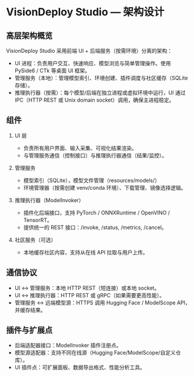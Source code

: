 # VisionDeploy Studio — 架构设计


## 高层架构概览

VisionDeploy Studio 采用前端 UI + 后端服务（按需环境）分离的架构：

- UI 进程：负责用户交互、快速响应、模型浏览与简单管理操作。使用 PySide6 / CTk 等桌面 UI 框架。
- 管理服务（本地）：管理模型索引、环境创建、插件调度与社区缓存（SQLite 存储）。
- 推理执行器（按需）：每个模型/后端在独立进程或虚拟环境中运行，UI 通过 IPC（HTTP REST 或 Unix domain socket）调用，确保主进程稳定。


## 组件

1. UI 层
   - 负责所有用户界面、输入采集、可视化结果渲染。
   - 与管理服务通信（控制接口）与推理执行器通信（结果/监控）。

2. 管理服务
   - 模型索引（SQLite），模型文件管理（resources/models/）
   - 环境管理器（按需创建 venv/conda 环境）、下载管理、镜像选择逻辑。

3. 推理执行器（ModelInvoker）
   - 插件化后端接口，支持 PyTorch / ONNXRuntime / OpenVINO / TensorRT。
   - 提供统一的 REST 接口：/invoke, /status, /metrics, /cancel。

4. 社区服务（可选）
   - 本地缓存社区内容，支持从在线 API 拉取与用户上传。


## 通信协议

- UI <-> 管理服务：本地 HTTP REST（短连接）或本地 socket。
- UI <-> 推理执行器：HTTP REST 或 gRPC（如果需要更高性能）。
- 管理服务 <-> 远端模型源：HTTPS 调用 Hugging Face / ModelScope API，并缓存结果。


## 插件与扩展点

- 后端适配器接口：ModelInvoker 插件注册点。
- 模型源适配器：支持不同在线源（Hugging Face/ModelScope/自定义仓库）。
- UI 插件点：可扩展面板、数据导出格式、性能分析工具。
